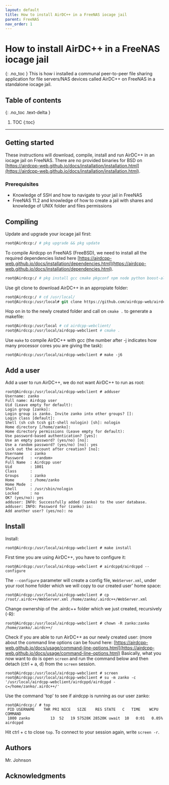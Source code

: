 ```yaml
---
layout: default
title: How to install AirDC++ in a FreeNAS iocage jail
parent: FreeNAS
nav_order: 1
---
```


# How to install AirDC++ in a FreeNAS iocage jail
{: .no_toc }
This is how i installed a communal peer-to-peer file sharing application for file servers/NAS devices called AirDC++ on FreeNAS in a standalone iocage jail.

## Table of contents
{: .no_toc .text-delta }
1. TOC
{:toc}
---

## Getting started
These instructions will download, compile, install and run AirDC++ in an iocage jail on FreeNAS. There are no provided binaries for BSD on [https://airdcpp-web.github.io/docs/installation/installation.html](https://airdcpp-web.github.io/docs/installation/installation.html).

### Prerequisites
* Knowledge of SSH and how to navigate to your jail in FreeNAS
* FreeNAS 11.2 and knowledge of how to create a jail with shares and knowledge of UNIX folder and files permissions

## Compiling
Update and upgrade your iocage jail first:
```tcsh
root@Airdccp:/ # pkg upgrade && pkg update
```
To compile Airdcpp on FreeNAS (FreeBSD), we need to install all the required dependencies listed here
[https://airdcpp-web.github.io/docs/installation/dependencies.html](https://airdcpp-web.github.io/docs/installation/dependencies.html).
```tcsh
root@Airdccp:/ # pkg install gcc cmake pkgconf npm node python boost-all bzip2 leveldb miniupnpc openssl websocketpp tbb php72-maxminddb git nano 
```
Use git clone to download AirDC++ in an appropiate folder:
```tcsh
root@Airdccp:/ # cd /usr/local/
root@Airdccp:/usr/local# git clone https://github.com/airdcpp-web/airdcpp-webclient.git
````
Hop on in to the newly created folder and call on `cmake .` to generate a makefile:
```tcsh
root@Airdccp:/usr/local # cd airdcpp-webclient/
root@Airdccp:/usr/local/airdcpp-webclient # cmake .
```
Use `make` to compile AirDC++ with gcc (the number after -j indicates how many processor cores you are giving the task):
```
root@Airdccp:/usr/local/airdcpp-webclient # make -j6
```

## Add a user
Add a user to run AirDC++, we do not want AirDC++ to run as root:
```
root@Airdccp:/usr/local/airdcpp-webclient # adduser
Username: zanko
Full name: Airdcpp user
Uid (Leave empty for default): 
Login group [zanko]: 
Login group is zanko. Invite zanko into other groups? []: 
Login class [default]: 
Shell (sh csh tcsh git-shell nologin) [sh]: nologin
Home directory [/home/zanko]: 
Home directory permissions (Leave empty for default): 
Use password-based authentication? [yes]: 
Use an empty password? (yes/no) [no]: 
Use a random password? (yes/no) [no]: yes
Lock out the account after creation? [no]: 
Username   : zanko
Password   : <random>
Full Name  : Airdcpp user
Uid        : 1001
Class      : 
Groups     : zanko 
Home       : /home/zanko
Home Mode  : 
Shell      : /usr/sbin/nologin
Locked     : no
OK? (yes/no): yes
adduser: INFO: Successfully added (zanko) to the user database.
adduser: INFO: Password for (zanko) is: 
Add another user? (yes/no): no
```

## Install
Install:
```
root@Airdccp:/usr/local/airdcpp-webclient # make install
```
First time you are using AirDC++, you have to configure it:
```
root@Airdcpp:/usr/local/airdcpp-webclient # airdcppd/airdcppd --configure
```
The `--configure` parameter will create a config file, `WebServer.xml`, under your root home folder which we will copy to our created user' home space:
```
root@Airdcpp:/usr/local/airdcpp-webclient # cp /root/.airdc++/WebServer.xml /home/zanko/.airdc++/WebServer.xml
```
Change ownership of the .airdc++ folder which we just created, recursively (-R):
```
root@Airdcpp:/usr/local/airdcpp-webclient # chown -R zanko:zanko /home/zanko/.airdc++/
```
Check if you are able to run AirDC++ as our newly created user: (more about the command line options can be found here: [https://airdcpp-web.github.io/docs/usage/command-line-options.html](https://airdcpp-web.github.io/docs/usage/command-line-options.html)
Basically, what you now want to do is open `screen` and run the command below and then detach (ctrl + a, d) from the `screen` session.
```
root@Airdcpp:/usr/local/airdcpp-webclient # screen
root@Airdcpp:/usr/local/airdcpp-webclient # su -m zanko -c '/usr/local/airdcpp-webclient/airdcppd/airdcppd -c=/home/zanko/.airdc++/'
```
Use the command 'top' to see if airdcpp is running as our user zanko:
```
root@Airdccp:/ # top
 PID USERNAME    THR PRI NICE   SIZE    RES STATE   C   TIME    WCPU COMMAND
 1000 zanko         13  52   19 57528K 28520K uwait  10   0:01   0.05% airdcppd
```
Hit ctrl + c to close `top`.
To connect to your session again, write `screen -r`.

## Authors
Mr. Johnson

## Acknowledgments

